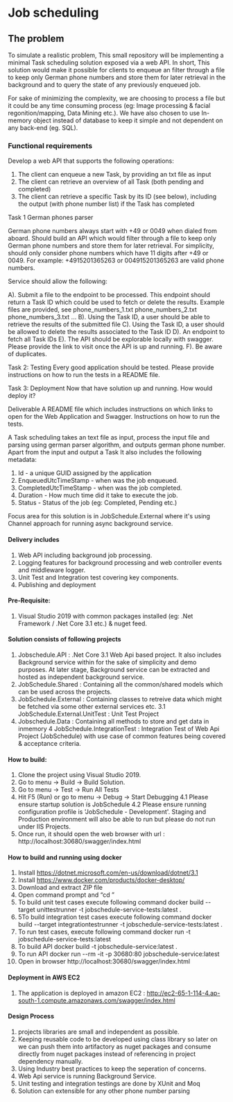 # Job scheduling

## The problem
To simulate a realistic problem, This small repository will be implementing a minimal Task scheduling solution exposed via a web API. In short, This solution would make it possible for clients to enqueue an filter through a file to keep only German phone numbers and store them for later retrieval in the background and to query the state of any previously enqueued job.

For sake of minimizing the complexity, we are choosing to process a file but it could be any time consuming process (eg: Image processing & facial regonition/mapping, Data Mining etc.). We have also chosen to use In-memory object instead of database to keep it simple and not dependent on any back-end (eg. SQL). 

### Functional requirements
Develop a web API that supports the following operations:
1. The client can enqueue a new Task, by providing an txt file as input
2. The client can retrieve an overview of all Task (both pending and completed)
3. The client can retrieve a specific Task by its ID (see below), including the output (with phone number list) if the Task has completed

Task 1
German phones parser

German phone numbers always start with +49 or 0049 when dialed from aboard. Should build an API which would filter through a file to keep only German phone numbers and store them for later retrieval. For simplicity, should only consider phone numbers which have 11 digits after +49 or 0049. For example: +4915201365263 or 004915201365263 are valid phone numbers.

Service should allow the following:

A). Submit a file to the endpoint to be processed. This endpoint should return a Task ID which could be used to fetch or delete the results. Example files are provided, see phone_numbers_1.txt phone_numbers_2.txt phone_numbers_3.txt ...
B). Using the Task ID, a user should be able to retrieve the results of the submitted file
C). Using the Task ID, a user should be allowed to delete the results associated to the Task ID
D). An endpoint to fetch all Task IDs
E). The API should be explorable locally with swagger. Please provide the link to visit once the API is up and running.
F). Be aware of duplicates.

Task 2: Testing
Every good application should be tested. Please provide instructions on how to run the tests in a README file.

Task 3: Deployment
Now that have solution up and running. How would deploy it?

Deliverable
A README file which includes instructions on which links to open for the Web Application and Swagger. Instructions on how to run the tests.

A Task scheduling takes an text file as input, process the input file and parsing using german parser algorithm, and outputs german phone number. Apart from the input and output a Task It also includes the following metadata: 
1. Id - a unique GUID assigned by the application
2. EnqueuedUtcTimeStamp - when was the job enqueued.
3. CompletedUtcTimeStamp - when was the job completed.
4. Duration - How much time did it take to execute the job.
5. Status - Status of the job (eg: Completed, Pending etc.)

Focus area for this solution is in JobSchedule.External where it's using Channel approach for running async background service.

#### Delivery includes
1. Web API including background job processing.
2. Logging features for background processing and web controller events and middleware logger. 
4. Unit Test and Integration test covering key components.
5. Publishing and deployment


#### Pre-Requisite:
1. Visual Studio 2019 with common packages installed (eg: .Net Framework / .Net Core 3.1 etc.) & nuget feed.

#### Solution consists of following projects
1. Jobschedule.API : .Net Core 3.1 Web Api based project. It also includes Background service within for the sake of simplicity and demo purposes. At later stage, Background service can be extracted and hosted as independent background service.
2. JobSchedule.Shared : Containing all the common/shared models which can be used across the projects.
3. JobSchedule.External : Containing classes to retreive data which might be fetched via some other external services etc.
  3.1 JobSchedule.External.UnitTest : Unit Test Project
4. Jobschedule.Data : Containing all methods to store and get data in inmemory
4 JobSchedule.IntegrationTest : Integration Test of Web Api Project (JobSchedule) with use case of common features being covered & acceptance criteria.

#### How to build:

1. Clone the project using Visual Studio 2019.
2. Go to menu -> Build -> Build Solution.
3. Go to menu -> Test -> Run All Tests
4. Hit F5 (Run) or go to menu -> Debug -> Start Debugging
  4.1 Please ensure startup solution is JobSchedule
  4.2 Please ensure running configuration profile is 'JobSchedule - Development'. Staging and Production environment will also be able to run but please do not run under IIS Projects.
5. Once run, it should open the web browser with url : http://localhost:30680/swagger/index.html 

#### How to build and running using docker
1. Install https://dotnet.microsoft.com/en-us/download/dotnet/3.1
2. Install https://www.docker.com/products/docker-desktop/
3. Download and extract ZIP file
4. Open command prompt and “cd <root folder of extracted folder>”
5.	To build unit test cases execute following command
		docker build --target unittestrunner -t jobschedule-service-tests:latest .
6. 5To build integration test cases execute following command
		docker build --target integrationtestrunner -t jobschedule-service-tests:latest .
6.	To run test cases, execute following command
		docker run -t jobschedule-service-tests:latest
7.	To build API
		docker build -t jobschedule-service:latest .
8.	To run API
		docker run --rm -it -p 30680:80 jobschedule-service:latest
9.	Open in browser http://localhost:30680/swagger/index.html 

#### Deployment in AWS EC2
1. The application is deployed in amazon EC2 : http://ec2-65-1-114-4.ap-south-1.compute.amazonaws.com/swagger/index.html

#### Design Process
1. projects libraries are small and independent as possible.
2. Keeping reusable code to be developed using class library so later on we can push them into artifactory as nuget packages and consume directly from nuget packages instead of referencing in project dependency manually.
3. Using Industry best practices to keep the seperation of concerns.
4. Web Api service is running Background Service.
5. Unit testing and integration testings are done by XUnit and Moq
6. Solution can extensible for any other phone number parsing
